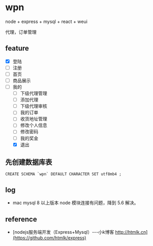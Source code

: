 # wpn

node + express + mysql + react + weui

代理，订单管理

## feature

- [x] 登陆
- [ ] 注册
- [ ] 首页
- [ ] 商品展示
- [ ] 我的
  - [ ] 下级代理管理
  - [ ] 添加代理
  - [ ] 下级代理审核
  - [ ] 我的订单
  - [ ] 收货地址管理
  - [ ] 修改个人信息
  - [ ] 修改密码
  - [ ] 我的奖金
  - [x] 退出

## 先创建数据库表

```
CREATE SCHEMA `wpn` DEFAULT CHARACTER SET utf8mb4 ;
```

## log

* mac mysql 8 以上版本 node 模块连接有问题，降到 5.6 解决。

## reference

* [nodejs服务端开发（Express+Mysql）---小k博客 http://htmlk.cn](https://github.com/htmlk/express)
